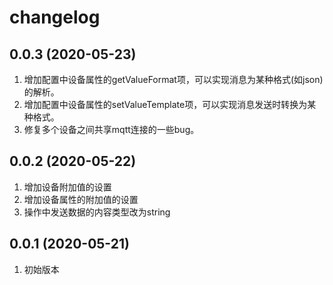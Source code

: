 # changelog
## 0.0.3 (2020-05-23)
1. 增加配置中设备属性的getValueFormat项，可以实现消息为某种格式(如json)的解析。
2. 增加配置中设备属性的setValueTemplate项，可以实现消息发送时转换为某种格式。
3. 修复多个设备之间共享mqtt连接的一些bug。

## 0.0.2 (2020-05-22)
1. 增加设备附加值的设置
2. 增加设备属性的附加值的设置
3. 操作中发送数据的内容类型改为string

## 0.0.1 (2020-05-21)
1. 初始版本
